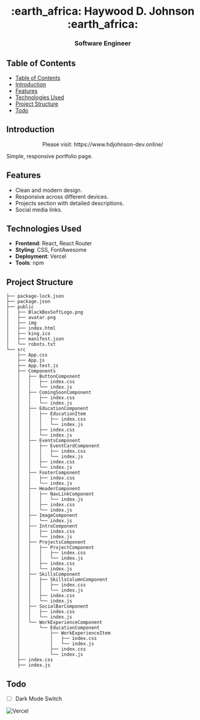 <h1 align="center">:earth_africa: Haywood D. Johnson :earth_africa:</h1>
<h3 align="center">Software Engineer</h3>

## Table of Contents

- [Table of Contents](#table-of-contents)
- [Introduction](#introduction)
- [Features](#features)
- [Technologies Used](#technologies-used)
- [Project Structure](#project-structure)
- [Todo](#todo)

## Introduction

<p align="center">Please visit: https://www.hdjohnson-dev.online/ </p>

Simple, responsive portfolio page.

## Features

-   Clean and modern design.
-   Responsive across different devices.
-   Projects section with detailed descriptions.
-   Social media links.

## Technologies Used

-   **Frontend**: React, React Router
-   **Styling**: CSS, FontAwesome
-   **Deployment**: Vercel
-   **Tools**: npm

## Project Structure

```
├── package-lock.json
├── package.json
├── public
│   ├── BlackBoxSoftLogo.png
│   ├── avatar.png
│   ├── img
│   ├── index.html
│   ├── king.ico
│   ├── manifest.json
│   └── robots.txt
└── src
    ├── App.css
    ├── App.js
    ├── App.test.js
    ├── Components
    │   ├── ButtonComponent
    │   │   ├── index.css
    │   │   └── index.js
    │   ├── ComingSoonComponent
    │   │   ├── index.css
    │   │   └── index.js
    │   ├── EducationComponent
    │   │   ├── EducationItem
    │   │   │   ├── index.css
    │   │   │   └── index.js
    │   │   ├── index.css
    │   │   └── index.js
    │   ├── EventsComponent
    │   │   ├── EventCardComponent
    │   │   │   ├── index.css
    │   │   │   └── index.js
    │   │   ├── index.css
    │   │   └── index.js
    │   ├── FooterComponent
    │   │   ├── index.css
    │   │   └── index.js
    │   ├── HeaderComponent
    │   │   ├── NavLinkComponent
    │   │   │   └── index.js
    │   │   ├── index.css
    │   │   └── index.js
    │   ├── ImageComponent
    │   │   └── index.js
    │   ├── IntroComponent
    │   │   ├── index.css
    │   │   └── index.js
    │   ├── ProjectsComponent
    │   │   ├── ProjectComponent
    │   │   │   ├── index.css
    │   │   │   └── index.js
    │   │   ├── index.css
    │   │   └── index.js
    │   ├── SkillsComponent
    │   │   ├── SkillsColumnComponent
    │   │   │   ├── index.css
    │   │   │   └── index.js
    │   │   ├── index.css
    │   │   └── index.js
    │   ├── SocialBarComponent
    │   │   ├── index.css
    │   │   └── index.js
    │   └── WorkExperienceComponent
    │       └── EducationComponent
    │           ├── WorkExperienceItem
    │           │   ├── index.css
    │           │   └── index.js
    │           ├── index.css
    │           └── index.js
    ├── index.css
    ├── index.js
```

## Todo

-   [ ] Dark Mode Switch



![Vercel](https://vercelbadge.vercel.app/api/haywood-d-johnson/folio?style=for-the-badge)
